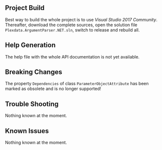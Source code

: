## Project Build

Best way to build the whole project is to use _Visual Studio 2017 Community_. Thereafter, download the complete sources, open the solution file `Plexdata.ArgumentParser.NET.sln`, switch to release and rebuild all.

## Help Generation

The help file with the whole API documentation is not yet available.

## Breaking Changes

The property `Dependencies` of class `ParameterObjectAttribute` has been marked as obsolete and is no longer supported!

## Trouble Shooting

Nothing known at the moment.

## Known Issues

Nothing known at the moment.
